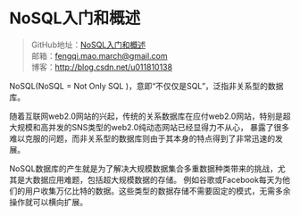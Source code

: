 # NoSQL入门和概述

> GitHub地址：[NoSQL入门和概述](https://github.com/maoqiqi/One/blob/master/md/Java8.md)<br/>
> 邮箱：fengqi.mao.march@gmail.com<br/>
> 博客：http://blog.csdn.net/u011810138<br/>

NoSQL(NoSQL = Not Only SQL )，意即“不仅仅是SQL”，泛指非关系型的数据库。

随着互联网web2.0网站的兴起，传统的关系数据库在应付web2.0网站，特别是超大规模和高并发的SNS类型的web2.0纯动态网站已经显得力不从心，
暴露了很多难以克服的问题，而非关系型的数据库则由于其本身的特点得到了非常迅速的发展。

NoSQL数据库的产生就是为了解决大规模数据集合多重数据种类带来的挑战，尤其是大数据应用难题，包括超大规模数据的存储。
例如谷歌或Facebook每天为他们的用户收集万亿比特的数据。这些类型的数据存储不需要固定的模式，无需多余操作就可以横向扩展。